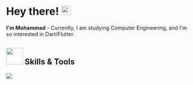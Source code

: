 # Hey there! <img src="https://media.giphy.com/media/hvRJCLFzcasrR4ia7z/giphy.gif" width="25px"> 
**I'm Mohammad** - Currently, I am studying Computer Engineering, and I'm so interested in Dart/Flutter.






## <img src="https://media.giphy.com/media/WUlplcMpOCEmTGBtBW/giphy.gif" width="45"> **Skills & Tools**
<a href="#">
    <img src="https://skillicons.dev/icons?i=dart,flutter,java,python,cpp,firebase,figma,mysql,postgres,sqlite,bash,vim,latex,markdown,git&theme=dark"/> </a>
